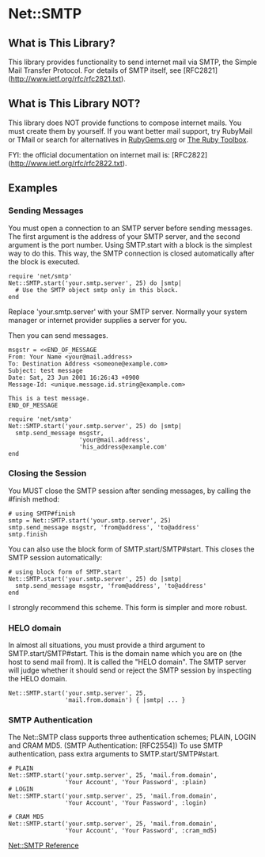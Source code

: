 # Net::SMTP

## What is This Library?

This library provides functionality to send internet mail via SMTP, the Simple
Mail Transfer Protocol. For details of SMTP itself, see [RFC2821]
(http://www.ietf.org/rfc/rfc2821.txt).

## What is This Library NOT?

This library does NOT provide functions to compose internet mails. You must
create them by yourself. If you want better mail support, try RubyMail or
TMail or search for alternatives in [RubyGems.org](https://rubygems.org/) or
[The Ruby Toolbox](https://www.ruby-toolbox.com/).

FYI: the official documentation on internet mail is: [RFC2822]
(http://www.ietf.org/rfc/rfc2822.txt).

## Examples

### Sending Messages

You must open a connection to an SMTP server before sending messages. The
first argument is the address of your SMTP server, and the second argument is
the port number. Using SMTP.start with a block is the simplest way to do this.
This way, the SMTP connection is closed automatically after the block is
executed.

    require 'net/smtp'
    Net::SMTP.start('your.smtp.server', 25) do |smtp|
      # Use the SMTP object smtp only in this block.
    end

Replace 'your.smtp.server' with your SMTP server. Normally your system manager
or internet provider supplies a server for you.

Then you can send messages.

    msgstr = <<END_OF_MESSAGE
    From: Your Name <your@mail.address>
    To: Destination Address <someone@example.com>
    Subject: test message
    Date: Sat, 23 Jun 2001 16:26:43 +0900
    Message-Id: <unique.message.id.string@example.com>

    This is a test message.
    END_OF_MESSAGE

    require 'net/smtp'
    Net::SMTP.start('your.smtp.server', 25) do |smtp|
      smtp.send_message msgstr,
                        'your@mail.address',
                        'his_address@example.com'
    end

### Closing the Session

You MUST close the SMTP session after sending messages, by calling the #finish
method:

    # using SMTP#finish
    smtp = Net::SMTP.start('your.smtp.server', 25)
    smtp.send_message msgstr, 'from@address', 'to@address'
    smtp.finish

You can also use the block form of SMTP.start/SMTP#start.  This closes the
SMTP session automatically:

    # using block form of SMTP.start
    Net::SMTP.start('your.smtp.server', 25) do |smtp|
      smtp.send_message msgstr, 'from@address', 'to@address'
    end

I strongly recommend this scheme.  This form is simpler and more robust.

### HELO domain

In almost all situations, you must provide a third argument to
SMTP.start/SMTP#start. This is the domain name which you are on (the host to
send mail from). It is called the "HELO domain". The SMTP server will judge
whether it should send or reject the SMTP session by inspecting the HELO
domain.

    Net::SMTP.start('your.smtp.server', 25,
                    'mail.from.domain') { |smtp| ... }

### SMTP Authentication

The Net::SMTP class supports three authentication schemes; PLAIN, LOGIN and
CRAM MD5.  (SMTP Authentication: [RFC2554]) To use SMTP authentication, pass
extra arguments to SMTP.start/SMTP#start.

    # PLAIN
    Net::SMTP.start('your.smtp.server', 25, 'mail.from.domain',
                    'Your Account', 'Your Password', :plain)
    # LOGIN
    Net::SMTP.start('your.smtp.server', 25, 'mail.from.domain',
                    'Your Account', 'Your Password', :login)

    # CRAM MD5
    Net::SMTP.start('your.smtp.server', 25, 'mail.from.domain',
                    'Your Account', 'Your Password', :cram_md5)

[Net::SMTP Reference](https://ruby-doc.org/stdlib-2.5.0/libdoc/net/smtp/rdoc/Net/SMTP.html)
